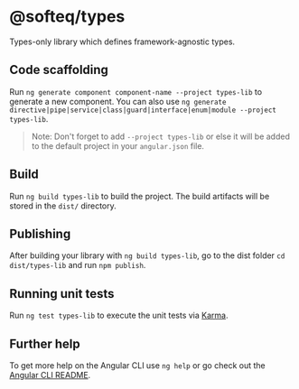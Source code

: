 # @softeq/types

Types-only library which defines framework-agnostic types.

## Code scaffolding

Run `ng generate component component-name --project types-lib` to generate a new component. You can also use `ng generate directive|pipe|service|class|guard|interface|enum|module --project types-lib`.
> Note: Don't forget to add `--project types-lib` or else it will be added to the default project in your `angular.json` file. 

## Build

Run `ng build types-lib` to build the project. The build artifacts will be stored in the `dist/` directory.

## Publishing

After building your library with `ng build types-lib`, go to the dist folder `cd dist/types-lib` and run `npm publish`.

## Running unit tests

Run `ng test types-lib` to execute the unit tests via [Karma](https://karma-runner.github.io).

## Further help

To get more help on the Angular CLI use `ng help` or go check out the [Angular CLI README](https://github.com/angular/angular-cli/blob/master/README.md).
